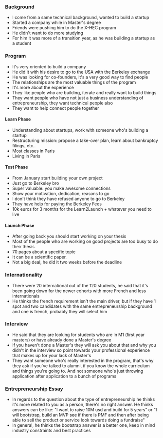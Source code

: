### Background
- I come from a same technical background, wanted to build a startup
- Started a company while in Master's degree
- Friends were pushing him to do the X-HEC program
- He didn't want to do more studying
- For him it was more of a transition year, as he was building a startup as a student

### Program
- It's very oriented to build a company
- He did it with his desire to go to the USA with the Berkeley exchange
- He was looking for co-founders, it's a very good way to find people
- The relationships are the most valuable things of the program
- It's more about the experience
- They like people who are building, iterate and really want to build things
- They want people who have not just a business understanding of entrepreneurship, they want technical people also
- They want to help connect people together
#### Learn Phase
- Understanding about startups, work with someone who's building a startup
- Restructuring mission: propose a take-over plan, learn about bankruptcy filings, etc..
- Most classes in Paris
- Living in Paris

#### Test Phase
- From January start building your own project
- Just go to Berkeley bro
- Super valuable: you make awesome connections
- Show your motivation, dedication, reasons to go
- I don't think they have refused anyone to go to Berkeley
- They have help for paying the Berkeley Fees
- 10k euros for 3 months for the Learn2Launch + whatever you need to live

#### Launch Phase
- After going back you should start working on your thesis
- Most of the people who are working on good projects are too busy to do their thesis
- 70 pages about a specific topic
- It can be a scientific paper.
- Not a big deal, he did it two weeks before the deadline

### Internationality
- There were 20 international out of the 120 students, he said that it's been going down for the newer cohorts with more French and less internationals
- He thinks the french requirement isn't the main driver, but if they have 1 spot and two candidates with the same entrepreneurship background and one is french, probably they will select him

### Interview
- He said that they are looking for students who are in M1 (first year masters) or have already done a Master's degree
- If you haven't done a Master's they will ask you about that and why you didn't in the interview so point towards your professional experience that makes up for your lack of Master's
- They want someone who's really interested in the program, that's why they ask if you've talked to alumni, if you know the whole curriculum and things you're going to. And not someone who's just throwing application after application to a bunch of programs

### Entrepreneurship Essay
- In regards to the question about the type of entrepreneurship he thinks it's more related to you as a person, there's no right answer. He thinks answers can be like: "I want to raise 10M usd and build for 5 years" or "I will bootstrap, build an MVP see if there is PMF and then after being able to sell the product or service look towards doing a fundraise"
- In general, he thinks the bootstrap answer is a better one, keep in mind industry constraints and best practices